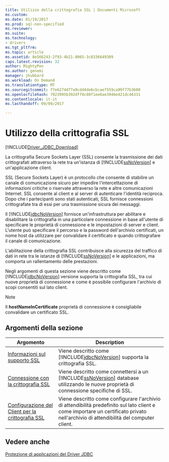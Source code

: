 ```yaml
---
title: Utilizzo della crittografia SSL | Documenti Microsoft
ms.custom: 
ms.date: 01/19/2017
ms.prod: sql-non-specified
ms.reviewer: 
ms.suite: 
ms.technology:
- drivers
ms.tgt_pltfrm: 
ms.topic: article
ms.assetid: 8e566243-2f93-4b21-8065-3c8336649309
caps.latest.revision: 32
author: MightyPen
ms.author: genemi
manager: jhubbard
ms.workload: On Demand
ms.translationtype: MT
ms.sourcegitcommit: f7e6274d77a9cdd4de6cbcaef559ca99f77b3608
ms.openlocfilehash: 7923995b392dff8c80f1ee6ae3946e421dc46331
ms.contentlocale: it-it
ms.lasthandoff: 09/09/2017

---
```

# <a name="using-ssl-encryption"></a>Utilizzo della crittografia SSL
[!INCLUDE[Driver_JDBC_Download](../../includes/driver_jdbc_download.md)]

  La crittografia Secure Sockets Layer (SSL) consente la trasmissione dei dati crittografati attraverso la rete tra un'istanza di [!INCLUDE[ssNoVersion](../../includes/ssnoversion_md.md)] e un'applicazione client.  
  
 SSL (Secure Sockets Layer) è un protocollo che consente di stabilire un canale di comunicazione sicuro per impedire l'intercettazione di informazioni critiche o riservate attraverso la rete e altre comunicazioni Internet. SSL consente al client e al server di autenticare l'identità reciproca. Dopo che i partecipanti sono stati autenticati, SSL fornisce connessioni crittografate tra di essi per una trasmissione sicura dei messaggi.  
  
 Il [!INCLUDE[jdbcNoVersion](../../includes/jdbcnoversion_md.md)] fornisce un'infrastruttura per abilitare e disabilitare la crittografia in una particolare connessione in base all'utente di specificare le proprietà di connessione e le impostazioni di server e client. L'utente può specificare il percorso e la password dell'archivio certificati, un nome host da utilizzare per convalidare il certificato e quando crittografare il canale di comunicazione.  
  
 L'abilitazione della crittografia SSL contribuisce alla sicurezza del traffico di dati in rete tra le istanze di [!INCLUDE[ssNoVersion](../../includes/ssnoversion_md.md)] e le applicazioni, ma comporta un rallentamento delle prestazioni.  
  
 Negli argomenti di questa sezione viene descritto come [!INCLUDE[jdbcNoVersion](../../includes/jdbcnoversion_md.md)] versione supporta la crittografia SSL, tra cui nuove proprietà di connessione e come è possibile configurare l'archivio di scopi consentiti sul lato client.  
  
> [!NOTE]  
>  Il **hostNameInCertificate** proprietà di connessione è consigliabile convalidare un certificato SSL.  
  
## <a name="in-this-section"></a>Argomenti della sezione  
  
|Argomento|Description|  
|-----------|-----------------|  
|[Informazioni sul supporto SSL](../../connect/jdbc/understanding-ssl-support.md)|Viene descritto come [!INCLUDE[jdbcNoVersion](../../includes/jdbcnoversion_md.md)] supporta la crittografia SSL.|  
|[Connessione con la crittografia SSL](../../connect/jdbc/connecting-with-ssl-encryption.md)|Viene descritto come connettersi a un [!INCLUDE[ssNoVersion](../../includes/ssnoversion_md.md)] database utilizzando le nuove proprietà di connessione specifiche di SSL.|  
|[Configurazione del Client per la crittografia SSL](../../connect/jdbc/configuring-the-client-for-ssl-encryption.md)|Viene descritto come configurare l'archivio di attendibilità predefinito sul lato client e come importare un certificato privato nell'archivio di attendibilità del computer client.|  
  
## <a name="see-also"></a>Vedere anche  
 [Protezione di applicazioni del Driver JDBC](../../connect/jdbc/securing-jdbc-driver-applications.md)  
  
  

